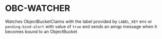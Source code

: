 # OBC-WATCHER

Watches ObjectBucketClaims with the label provided by `LABEL_KEY` env or `pending-bind-alert` with value of `true` and sends an amqp message when it becomes bound to an ObjectBucket
